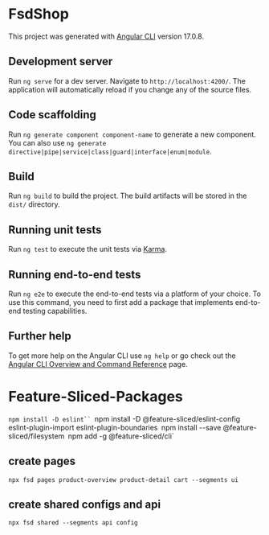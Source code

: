 # FsdShop

This project was generated with [Angular CLI](https://github.com/angular/angular-cli) version 17.0.8.

## Development server

Run `ng serve` for a dev server. Navigate to `http://localhost:4200/`. The application will automatically reload if you change any of the source files.

## Code scaffolding

Run `ng generate component component-name` to generate a new component. You can also use `ng generate directive|pipe|service|class|guard|interface|enum|module`.

## Build

Run `ng build` to build the project. The build artifacts will be stored in the `dist/` directory.

## Running unit tests

Run `ng test` to execute the unit tests via [Karma](https://karma-runner.github.io).

## Running end-to-end tests

Run `ng e2e` to execute the end-to-end tests via a platform of your choice. To use this command, you need to first add a package that implements end-to-end testing capabilities.

## Further help

To get more help on the Angular CLI use `ng help` or go check out the [Angular CLI Overview and Command Reference](https://angular.io/cli) page.

# Feature-Sliced-Packages

`npm install -D eslint``
`npm install -D @feature-sliced/eslint-config eslint-plugin-import eslint-plugin-boundaries`
`npm install --save @feature-sliced/filesystem`
`npm add -g @feature-sliced/cli`

## create pages
`npx fsd pages product-overview product-detail cart --segments ui`

## create shared configs and api
`npx fsd shared --segments api config`

